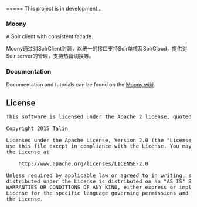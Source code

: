 
=====
This project is in development...

### Moony
A Solr client with consistent facade.

Moony通过对SolrClient封装，以统一的接口支持Solr单核及SolrCloud，提供对Solr server的管理，支持热备切换等。

### Documentation
Documentation and tutorials can be found on the [Moony wiki](http://github.com/yintaoxue/moony/wiki).

## License
<pre>
This software is licensed under the Apache 2 license, quoted below.

Copyright 2015 Talin <http://codeset.org>

Licensed under the Apache License, Version 2.0 (the "License"); you may not
use this file except in compliance with the License. You may obtain a copy of
the License at

    http://www.apache.org/licenses/LICENSE-2.0

Unless required by applicable law or agreed to in writing, software
distributed under the License is distributed on an "AS IS" BASIS, WITHOUT
WARRANTIES OR CONDITIONS OF ANY KIND, either express or implied. See the
License for the specific language governing permissions and limitations under
the License.
</pre>

